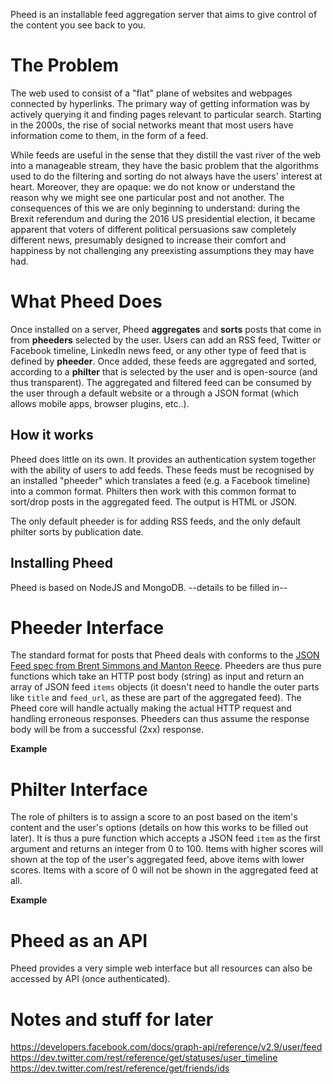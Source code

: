 Pheed is an installable feed aggregation server that aims to give control of the content you see back to you.

# The Problem

The web used to consist of a "flat" plane of websites and webpages connected by hyperlinks. The primary way of getting information was by actively querying it and finding pages relevant to particular search. Starting in the 2000s, the rise of social networks meant that most users have information come to them, in the form of a feed.

While feeds are useful in the sense that they distill the vast river of the web into a manageable stream, they have the basic problem that the algorithms used to do the filtering and sorting do not always have the users' interest at heart. Moreover, they are opaque: we do not know or understand the reason why we might see one particular post and not another. The consequences of this we are only beginning to understand: during the Brexit referendum and during the 2016 US presidential election, it became apparent that voters of different political persuasions saw completely different news, presumably designed to increase their comfort and happiness by not challenging any preexisting assumptions they may have had.

# What Pheed Does

Once installed on a server, Pheed **aggregates** and **sorts** posts that come in from **pheeders** selected by the user. Users can add an RSS feed, Twitter or Facebook timeline, LinkedIn news feed, or any other type of feed that is defined by **pheeder**. Once added, these feeds are aggregated and sorted, according to a **philter** that is selected by the user and is open-source (and thus transparent). The aggregated and filtered feed can be consumed by the user through a default website or a through a JSON format (which allows mobile apps, browser plugins, etc..).

## How it works

Pheed does little on its own. It provides an authentication system together with the ability of users to add feeds. These feeds must be recognised by an installed "pheeder" which translates a feed (e.g. a Facebook timeline) into a common format. Philters then work with this common format to sort/drop posts in the aggregated feed. The output is HTML or JSON.

The only default pheeder is for adding RSS feeds, and the only default philter sorts by publication date.

## Installing Pheed

Pheed is based on NodeJS and MongoDB. --details to be filled in--

# Pheeder Interface

The standard format for posts that Pheed deals with conforms to the [JSON Feed spec from Brent Simmons and Manton Reece](https://jsonfeed.org/version/1). Pheeders are thus pure functions which take an HTTP post body (string) as input and return an array of JSON feed `items` objects (it doesn't need to handle the outer parts like `title` and `feed_url`, as these are part of the aggregated feed). The Pheed core will handle actually making the actual HTTP request and handling erroneous responses. Pheeders can thus assume the response body will be from a successful (2xx) response.

**Example**

# Philter Interface

The role of philters is to assign a score to an post based on the item's content and the user's options (details on how this works to be filled out later). It is thus a pure function which accepts a JSON feed `item` as the first argument and returns an integer from 0 to 100. Items with higher scores will shown at the top of the user's aggregated feed, above items with lower scores. Items with a score of 0 will not be shown in the aggregated feed at all.

**Example**

# Pheed as an API

Pheed provides a very simple web interface but all resources can also be accessed by API (once authenticated).

# Notes and stuff for later

https://developers.facebook.com/docs/graph-api/reference/v2.9/user/feed
https://dev.twitter.com/rest/reference/get/statuses/user_timeline
https://dev.twitter.com/rest/reference/get/friends/ids